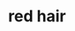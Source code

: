 ---
layout: smileys&emotion
title: red hair
emoji: red_hair
permalink: 🦰.html
image: assets/img/3moji/red_hair.png
---